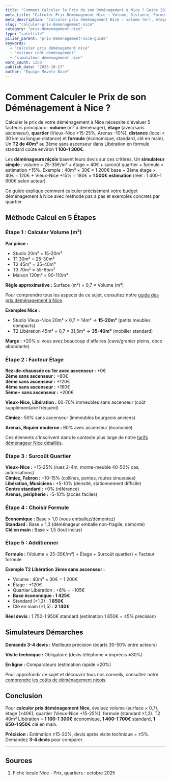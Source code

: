 ```yaml
---
title: "Comment Calculer le Prix de son Déménagement à Nice ? Guide 2025"
meta_title: "Calculer Prix Déménagement Nice : Volume, Distance, Formule"
meta_description: "Calculer prix déménagement Nice : volume (m³), étage, quartier, formule. Studio 400-800€, T2 700-1200€, T3 1000-1800€. Simulateur. Guide."
slug: "calculer-prix-demenagement-nice"
category: "prix-demenagement-nice"
type: "satellite"
pilier_parent: "prix-demenagement-nice-guide"
keywords:
  - "calculer prix déménagement nice"
  - "estimer coût déménagement"
  - "simulateur déménagement nice"
word_count: 1250
publish_date: "2025-10-17"
author: "Équipe Moverz Nice"
---
```


# Comment Calculer le Prix de son Déménagement à Nice ?

Calculer le prix de votre déménagement à Nice nécessite d'évaluer 5 facteurs principaux : **volume** (m³ à déménager), **étage** (avec/sans ascenseur), **quartier** (Vieux-Nice +15-25%, Arenas -10%), **distance** (local < 30 km ou longue distance) et **formule** (économique, standard, clé en main). Un **T2 de 40m³** au 3ème sans ascenseur dans Libération en formule standard coûte environ **1 100-1 300€**.

Les **déménageurs niçois** basent leurs devis sur ces critères. Un **simulateur simple** : volume × 25-35€/m³ + étage × 40€ + surcoût quartier + formule = estimation ±15%. Exemple : 40m³ × 30€ = 1 200€ base + 3ème étage × 40€ = 120€ + Vieux-Nice +15% = 180€ = **1 500€ estimation** (réel : 1 400-1 600€ selon acteur).

Ce guide explique comment calculer précisément votre budget déménagement à Nice avec méthode pas à pas et exemples concrets par quartier.

## Méthode Calcul en 5 Étapes

### Étape 1 : Calculer Volume (m³)

**Par pièce :**
- Studio 20m² = 15-20m³
- T1 30m² = 25-30m³
- T2 45m² = 35-40m³
- T3 70m² = 55-65m³
- Maison 120m² = 90-110m³

**Règle approximative :** Surface (m²) × 0,7 = Volume (m³)

Pour comprendre tous les aspects de ce sujet, consultez notre [guide des prix déménagement à Nice](/blog/prix-demenagement/prix-demenagement-nice-guide).


**Exemples Nice :**
- Studio Vieux-Nice 20m² × 0,7 = 14m³ → **15-20m³** (petits meubles compacts)
- T2 Libération 45m² × 0,7 = 31,5m³ → **35-40m³** (mobilier standard)

**Marge :** +20% si vous avez beaucoup d'affaires (cave/grenier pleins, déco abondante)

### Étape 2 : Facteur Étage

**Rez-de-chaussée ou 1er avec ascenseur :** +0€  
**2ème sans ascenseur :** +80€  
**3ème sans ascenseur :** +120€  
**4ème sans ascenseur :** +160€  
**5ème+ sans ascenseur :** +200€

**Vieux-Nice, Libération :** 60-70% immeubles sans ascenseur (coût supplémentaire fréquent)

**Cimiez :** 50% sans ascenseur (immeubles bourgeois anciens)

**Arenas, Riquier moderne :** 90% avec ascenseur (économie)


Ces éléments s'inscrivent dans le contexte plus large de notre [tarifs déménageur Nice détaillés](/blog/prix-demenagement/prix-demenagement-nice-guide).

### Étape 3 : Surcoût Quartier

**Vieux-Nice :** +15-25% (rues 2-4m, monte-meuble 40-50% cas, autorisations)  
**Cimiez, Fabron :** +10-15% (collines, pentes, routes sinueuses)  
**Libération, Musiciens :** +5-10% (densité, stationnement difficile)  
**Centre standard :** +0% (référence)  
**Arenas, périphérie :** -5-10% (accès faciles)

### Étape 4 : Choisir Formule

**Économique :** Base × 1,0 (vous emballez/démontez)  
**Standard :** Base × 1,3 (déménageur emballe non-fragile, démonte)  
**Clé en main :** Base × 1,5 (tout inclus)

### Étape 5 : Additionner

**Formule :** (Volume × 25-35€/m³) + Étage + Surcoût quartier) × Facteur formule

**Exemple T2 Libération 3ème sans ascenseur :**
- Volume : 40m³ × 30€ = 1 200€
- Étage : +120€
- Quartier Libération : +8% = +105€
- **Base économique : 1 425€**
- Standard (×1,3) : **1 850€**
- Clé en main (×1,5) : **2 140€**

**Réel devis :** 1 750-1 950€ standard (estimation 1 850€ = ±5% précision)

## Simulateurs Démarches

**Demande 3-4 devis :** Meilleure précision (écarts 30-50% entre acteurs)

**Visite technique :** Obligatoire (devis téléphone = imprécis ±30%)

**En ligne :** Comparateurs (estimation rapide ±20%)


Pour approfondir ce sujet et découvrir tous nos conseils, consultez notre [comprendre les coûts de déménagement niçois](/blog/prix-demenagement/prix-demenagement-nice-guide).

## Conclusion

Pour **calculer prix déménagement Nice**, évaluez volume (surface × 0,7), étage (×40€), quartier (Vieux-Nice +15-25%), formule (standard ×1,3). T2 40m³ Libération = **1 100-1 300€** économique, **1 400-1 700€** standard, **1 650-1 950€** clé en main.

**Précision :** Estimation ±15-20%, devis après visite technique = ±5%. Demandez **3-4 devis** pour comparer.

---

## Sources

1. Fiche locale Nice - Prix, quartiers : octobre 2025



